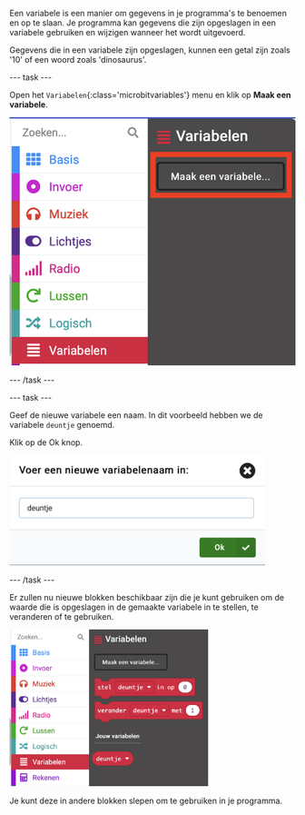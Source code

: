 Een variabele is een manier om gegevens in je programma's te benoemen en op te slaan. Je programma kan gegevens die zijn opgeslagen in een variabele gebruiken en wijzigen wanneer het wordt uitgevoerd.

Gegevens die in een variabele zijn opgeslagen, kunnen een getal zijn zoals '10' of een woord zoals 'dinosaurus'.

--- task ---

Open het `Variabelen`{:class='microbitvariables'} menu en klik op **Maak een variabele**.

![Het Variabelenmenu, met de knop 'Maak een variabele' gemarkeerd.](images/variable-menu.png)

--- /task ---

--- task ---

Geef de nieuwe variabele een naam. In dit voorbeeld hebben we de variabele `deuntje` genoemd.

Klik op de Ok knop.

<img src="images/variable-tune.png" alt="The 'New variable name' window, with the name 'tune' written in the box." width="450"/>

--- /task ---

Er zullen nu nieuwe blokken beschikbaar zijn die je kunt gebruiken om de waarde die is opgeslagen in de gemaakte variabele in te stellen, te veranderen of te gebruiken.

<img src="images/variableblocks-tune.png" alt="The Variables menu with new blocks to set, change, and use the value of the tune variable." width="350"/>

Je kunt deze in andere blokken slepen om te gebruiken in je programma.

